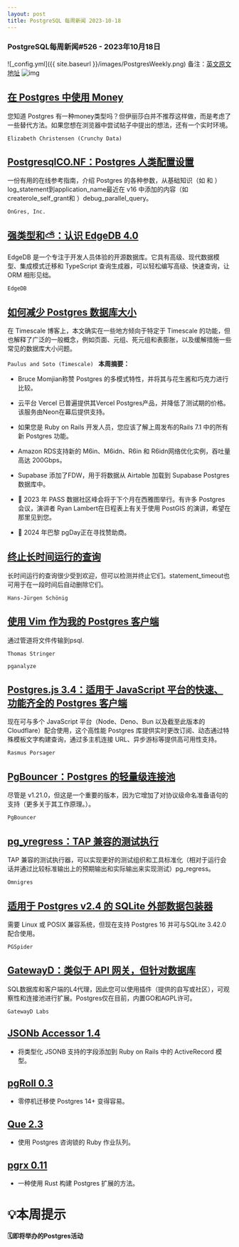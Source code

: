 ```yaml
---
layout: post
title: PostgreSQL 每周新闻 2023-10-18
---
```

### PostgreSQL每周新闻#526 - 2023年10月18日
![_config.yml]({{ site.baseurl }}/images/PostgresWeekly.png)
备注：[英文原文地址](https://postgresweekly.com/issues/526)
![img](https://res.cloudinary.com/cpress/image/upload/w_1280,e_sharpen:60,q_auto/ipt6vr1vss3fj89nfjkk.jpg)
## [在 Postgres 中使用 Money](https://postgresweekly.com/link/146461/web)
您知道 Postgres 有一种money类型吗？但伊丽莎白并不推荐这样做，而是考虑了一些替代方法。如果您想在浏览器中尝试帖子中提出的想法，还有一个实时环境。


`Elizabeth Christensen (Crunchy Data) `
## [PostgresqlCO.NF：Postgres 人类配置设置](https://postgresweekly.com/link/146464/web)
一份有用的在线参考指南，介绍 Postgres 的各种参数，从基础知识（如 和 ）log_statement到application_name最近在 v16 中添加的内容（如createrole_self_grant和 ）debug_parallel_query。


`OnGres, Inc. `
## [强类型和⛅：认识 EdgeDB 4.0](https://postgresweekly.com/link/146460/web)
EdgeDB 是一个专注于开发人员体验的开源数据库。它具有高级、现代数据模型、集成模式迁移和 TypeScript 查询生成器，可以轻松编写高级、快速查询，让 ORM 相形见绌。


`EdgeDB `
## [如何减少 Postgres 数据库大小](https://postgresweekly.com/link/146469/web)
在 Timescale 博客上，本文确实在一些地方倾向于特定于 Timescale 的功能，但也解释了广泛的一般概念，例如页面、元组、死元组和表膨胀，以及缓解措施一些常见的数据库大小问题。


`Paulus and Soto (Timescale) `
**本周摘要：**
*   Bruce Momjian称赞 Postgres 的多模式特性，并将其与花生酱和巧克力进行比较。


*   云平台 Vercel 已普遍提供其Vercel Postgres产品，并降低了测试期的价格。该服务由Neon在幕后提供支持。


*   如果您是 Ruby on Rails 开发人员，您应该了解上周发布的Rails 7.1 中的所有新 Postgres 功能。


*   Amazon RDS支持新的 M6in、M6idn、R6in 和 R6idn网络优化实例，吞吐量高达 200Gbps。


*   Supabase 添加了FDW，用于将数据从 Airtable 加载到 Supabase Postgres 数据库中。


*   📅 2023 年 PASS 数据社区峰会将于下个月在西雅图举行。有许多 Postgres 会议，演讲者 Ryan Lambert在日程表上有关于使用 PostGIS 的演讲，希望在那里见到您。


*   📅 2024 年巴黎 pgDay正在寻找赞助商。


## [终止长时间运行的查询](https://postgresweekly.com/link/146480/web)
长时间运行的查询很少受到欢迎，但可以检测并终止它们。statement_timeout也可用于在一段时间后自动删除它们。


`Hans-Jürgen Schönig `
## [使用 Vim 作为我的 Postgres 客户端](https://postgresweekly.com/link/146481/web)
通过管道将文件传输到psql.


`Thomas Stringer `


`pganalyze`
## [Postgres.js 3.4：适用于 JavaScript 平台的快速、功能齐全的 Postgres 客户端](https://postgresweekly.com/link/146484/web)
现在可与多个 JavaScript 平台（Node、Deno、Bun 以及截至此版本的Cloudflare）配合使用，这个高性能 Postgres 库提供实时更改订阅、动态通过特殊模板文字构建查询，通过多主机连接 URL、异步游标等提供高可用性支持。


`Rasmus Porsager `
## [PgBouncer：Postgres 的轻量级连接池](https://postgresweekly.com/link/146486/web)
尽管是 v1.21.0，但这是一个重要的版本，因为它增加了对协议级命名准备语句的支持（更多关于其工作原理。）。


`PgBouncer `
## [pg_yregress：TAP 兼容的测试执行](https://postgresweekly.com/link/146488/web)
TAP 兼容的测试执行器，可以实现更好的测试组织和工具标准化（相对于运行会话并通过比较标准输出上的预期输出和实际输出来实现测试）pg_regress。


`Omnigres `
## [适用于 Postgres v2.4 的 SQLite 外部数据包装器](https://postgresweekly.com/link/146489/web)
需要 Linux 或 POSIX 兼容系统，但现在支持 Postgres 16 并可与SQLite 3.42.0配合使用。


`PGSpider `
## [GatewayD：类似于 API 网关，但针对数据库](https://postgresweekly.com/link/146491/web)
SQL数据库和客户端的L4代理，因此您可以使用插件（提供的自写或社区），可观察性和连接池进行扩展。Postgres仅在目前，内置GO和AGPL许可。


`GatewayD Labs `
## [JSONb Accessor 1.4](https://postgresweekly.com/link/146492/web)
 - 将类型化 JSONB 支持的字段添加到 Ruby on Rails 中的 ActiveRecord 模型。


## [pgRoll 0.3](https://postgresweekly.com/link/146493/web)
 - 零停机迁移使 Postgres 14+ 变得容易。


## [Que 2.3](https://postgresweekly.com/link/146494/web)
 - 使用 Postgres 咨询锁的 Ruby 作业队列。


## [pgrx 0.11](https://postgresweekly.com/link/146495/web)
 - 一种使用 Rust 构建 Postgres 扩展的方法。  



# 💡本周提示


**🗓即将举办的Postgres活动**
